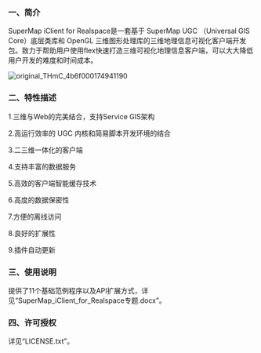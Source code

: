 ### 一、简介

SuperMap iClient for Realspace是一套基于 SuperMap UGC （Universal GIS Core）底层类库和 OpenGL 三维图形处理库的三维地理信息可视化客户端开发包。致力于帮助用户使用flex快速打造三维可视化地理信息客户端，可以大大降低用户开发的难度和时间成本。

![original_THmC_4b6f000174941190](http://fmn.rrimg.com/fmn062/20130108/1055/original_THmC_4b6f000174941190.jpg)


### 二、特性描述

1.三维与Web的完美结合，支持Service GIS架构

2.高运行效率的 UGC 内核和简易脚本开发环境的结合

3.二三维一体化的客户端

4.支持丰富的数据服务

5.高效的客户端智能缓存技术

6.高度的数据保密性

7.方便的离线访问

8.良好的扩展性

9.插件自动更新


### 三、使用说明

提供了11个基础范例程序以及API扩展方式，详见“SuperMap_iClient_for_Realspace专题.docx”。

### 四、许可授权

详见“LICENSE.txt”。




